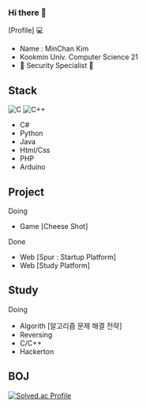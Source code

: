 ### Hi there 👋

[Profile] 💻
  - Name : MinChan Kim
  - Kookmin Univ. Computer Science 21
  - 📖 Security Specialist 📖

## Stack
![C](https://img.shields.io/badge/C-A8B9CC.svg?&style=for-the-badge&logo=C&logoColor=White)
![C++](https://img.shields.io/badge/C++-00599C.svg?&style=for-the-badge&logo=C++&logoColor=White)
  - C#
  - Python
  - Java
  - Html/Css
  - PHP
  - Arduino
  
## Project 

Doing
  - Game [Cheese Shot]
  
Done
  - Web [Spur : Startup Platform]
  - Web [Study Platform]
  
## Study

Doing
  - Algorith [알고리즘 문제 해결 전략]
  - Reversing
  - C/C++
  - Hackerton
  
## BOJ
[![Solved.ac Profile](http://mazassumnida.wtf/api/v2/generate_badge?boj=kmc0487)](https://solved.ac/kmc0487/)
